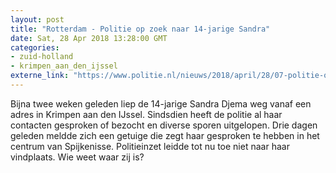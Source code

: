 ```yaml
---
layout: post
title: "Rotterdam - Politie op zoek naar 14-jarige Sandra"
date: Sat, 28 Apr 2018 13:28:00 GMT
categories: 
- zuid-holland 
- krimpen_aan_den_ijssel 
externe_link: "https://www.politie.nl/nieuws/2018/april/28/07-politie-op-zoek-naar-14-jarige-sandra.html"
---
```


Bijna twee weken geleden liep de 14-jarige Sandra Djema weg vanaf een adres in Krimpen aan den IJssel. Sindsdien heeft de politie al haar contacten gesproken of bezocht en diverse sporen uitgelopen. Drie dagen geleden meldde zich een getuige die zegt haar gesproken te hebben in het centrum van Spijkenisse. Politieinzet leidde tot nu toe niet naar haar vindplaats. Wie weet waar zij is?
